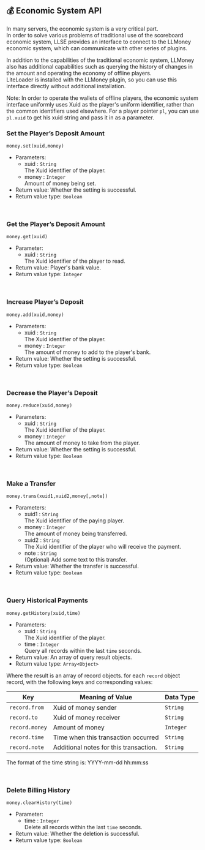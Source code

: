 ## 💰 Economic System API

In many servers, the economic system is a very critical part.  
In order to solve various problems of traditional use of the scoreboard economic system, LLSE provides an interface to connect to the LLMoney economic system, which can communicate with other series of plugins. 

In addition to the capabilities of the traditional economic system, LLMoney also has additional capabilities such as querying the history of changes in the amount and operating the economy of offline players.  
LiteLoader is installed with the LLMoney plugin, so you can use this interface directly without additional installation. 

Note: In order to operate the wallets of offline players, the economic system interface uniformly uses Xuid as the player's uniform identifier, rather than the common identifiers used elsewhere. For a player pointer `pl`, you can use `pl.xuid` to get his xuid string and pass it in as a parameter. 

### Set the Player’s Deposit Amount

`money.set(xuid,money)`

- Parameters: 
  - xuid : `String`  
    The Xuid identifier of the player.
  - money : `Integer`  
    Amount of money being set.  
- Return value: Whether the setting is successful.
- Return value type: `Boolean`

<br>

### Get the Player’s Deposit Amount

`money.get(xuid)`

- Parameter: 
  - xuid : `String`  
    The Xuid identifier of the player to read.
- Return value: Player's bank value.
- Return value type: `Integer`

<br>

### Increase Player’s Deposit

`money.add(xuid,money)`

- Parameters: 
  - xuid : `String`  
    The Xuid identifier of the player.
  - money : `Integer`  
    The amount of money to add to the player's bank.  
- Return value: Whether the setting is successful.
- Return value type: `Boolean`

<br>

### Decrease the Player’s Deposit

`money.reduce(xuid,money)`

- Parameters: 
  - xuid : `String`  
    The Xuid identifier of the player.
  - money : `Integer`  
    The amount of money to take from the player.  
- Return value: Whether the setting is successful.
- Return value type: `Boolean`

<br>

### Make a Transfer

`money.trans(xuid1,xuid2,money[,note])`

- Parameters: 
  - xuid1 : `String`  
    The Xuid identifier of the paying player.
  - money : `Integer`  
    The amount of money being transferred.  
  - xuid2 : `String`  
    The Xuid identifier of the player who will receive the payment.
  - note : `String`  
    (Optional) Add some text to this transfer.
- Return value: Whether the transfer is successful.
- Return value type: `Boolean`

<br>

### Query Historical Payments

`money.getHistory(xuid,time)`

- Parameters: 
  - xuid : `String`  
    The Xuid identifier of the player.
  - time : `Integer`  
    Query all records within the last `time` seconds.
- Return value: An array of query result objects.
- Return value type: `Array<Object>`

Where the result is an array of record objects. for each `record` object record, with the following keys and corresponding values:

| Key             | Meaning of Value         | Data Type  |
| -------------- | -------------------------- | --------- |
| `record.from`  | Xuid of money sender   | `String`  |
| `record.to`    | Xuid of money receiver   | `String`  |
| `record.money` | Amount of money             | `Integer` |
| `record.time`  | Time when this transaction occurred | `String`  |
| `record.note`  | Additional notes for this transaction.       | `String`  |

The format of the time string is: YYYY-mm-dd hh:mm:ss

<br>

### Delete Billing History

`money.clearHistory(time)`

- Parameter: 
  - time : `Integer`  
    Delete all records within the last `time` seconds.
- Return value: Whether the deletion is successful.
- Return value type: `Boolean`

<br>